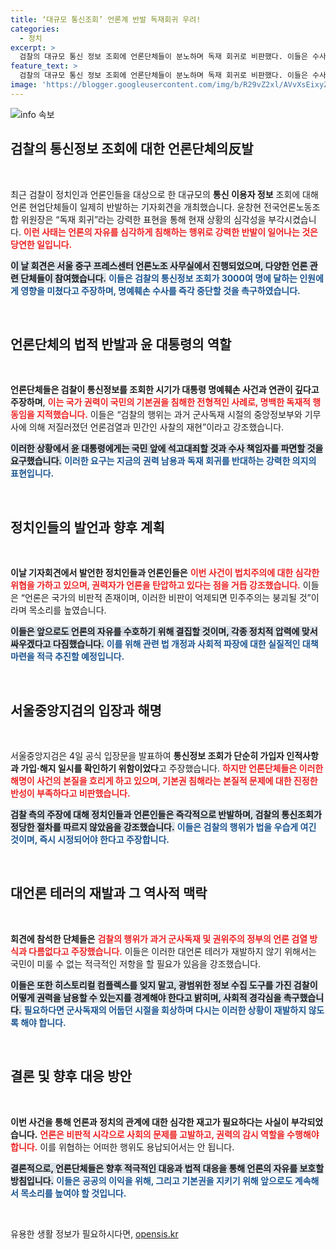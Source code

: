 ```yaml
---
title: ‘대규모 통신조회’ 언론계 반발 독재회귀 우려!
categories:
  - 정치
excerpt: >
  검찰의 대규모 통신 정보 조회에 언론단체들이 분노하며 독재 회귀로 비판했다. 이들은 수사 책임자의 즉각적인 파면과 국민의 기본권 보호를 촉구하며, 과거 군사독재 시절의 언론 검열과 동일한 수법이라고 주장했다.
feature_text: >
  검찰의 대규모 통신 정보 조회에 언론단체들이 분노하며 독재 회귀로 비판했다. 이들은 수사 책임자의 즉각적인 파면과 국민의 기본권 보호를 촉구하며, 과거 군사독재 시절의 언론 검열과 동일한 수법이라고 주장했다.
image: 'https://blogger.googleusercontent.com/img/b/R29vZ2xl/AVvXsEixyZcFfHzMRdzZMjFBmAUKJYCLCGyLL1o632UiGVXcaFdKo_bkvkuCioo0uUKlGfBVcT3P84aROyZIXSBEx3Aw5nCQ3pTgDom1WDC4m8eifvWiAmWEEVb4x6G_l8C0QH225ldMjyaFvpxGEBGNO37VmDTDMHGhJPq73UglMfDca1-0aw/s1600/blogspot.png'
---
```


<p><img src="https://blogger.googleusercontent.com/img/b/R29vZ2xl/AVvXsEixyZcFfHzMRdzZMjFBmAUKJYCLCGyLL1o632UiGVXcaFdKo_bkvkuCioo0uUKlGfBVcT3P84aROyZIXSBEx3Aw5nCQ3pTgDom1WDC4m8eifvWiAmWEEVb4x6G_l8C0QH225ldMjyaFvpxGEBGNO37VmDTDMHGhJPq73UglMfDca1-0aw/s1600/blogspot.png" alt="info 속보" /></p>

<h2 data-ke-size="size26">검찰의 통신정보 조회에 대한 언론단체의反발</h2>

<p data-ke-size="size16">&nbsp;</p>

<p data-ke-size="size16">최근 검찰이 정치인과 언론인들을 대상으로 한 대규모의 <b>통신 이용자 정보</b> 조회에 대해 언론 현업단체들이 일제히 반발하는 기자회견을 개최했습니다. 윤창현 전국언론노동조합 위원장은 “독재 회귀”라는 강력한 표현을 통해 현재 상황의 심각성을 부각시켰습니다. <b><span style="color: #ee2323;">이런 사태는 언론의 자유를 심각하게 침해하는 행위로 강력한 반발이 일어나는 것은 당연한 일입니다.</span></b> </p>

<p data-ke-size="size16"><b><span style="background-color: #21538527;">이 날 회견은 서울 중구 프레스센터 언론노조 사무실에서 진행되었으며, 다양한 언론 관련 단체들이 참여했습니다.</span></b> <b><span style="color: #1a5490;">이들은 검찰의 통신정보 조회가 3000여 명에 달하는 인원에게 영향을 미쳤다고 주장하며, 명예훼손 수사를 즉각 중단할 것을 촉구하였습니다.</span></b></p>

<p data-ke-size="size16">&nbsp;</p>

<h2 data-ke-size="size26">언론단체의 법적 반발과 윤 대통령의 역할</h2>

<p data-ke-size="size16">&nbsp;</p>

<p data-ke-size="size16"><b>언론단체들은 검찰이 통신정보를 조회한 시기가 대통령 명예훼손 사건과 연관이 깊다고 주장하며</b>, <b><span style="color: #ee2323;">이는 국가 권력이 국민의 기본권을 침해한 전형적인 사례로, 명백한 독재적 행동임을 지적했습니다.</span></b> 이들은 “검찰의 행위는 과거 군사독재 시절의 중앙정보부와 기무사에 의해 저질러졌던 언론검열과 민간인 사찰의 재현”이라고 강조했습니다.</p>

<p data-ke-size="size16"><b><span style="background-color: #21538527;">이러한 상황에서 윤 대통령에게는 국민 앞에 석고대죄할 것과 수사 책임자를 파면할 것을 요구했습니다.</span></b> <b><span style="color: #1a5490;">이러한 요구는 지금의 권력 남용과 독재 회귀를 반대하는 강력한 의지의 표현입니다.</span></b></p>

<p data-ke-size="size16">&nbsp;</p>

<h2 data-ke-size="size26">정치인들의 발언과 향후 계획</h2>

<p data-ke-size="size16">&nbsp;</p>

<p data-ke-size="size16"><b>이날 기자회견에서 발언한 정치인들과 언론인들은</b> <b><span style="color: #ee2323;">이번 사건이 법치주의에 대한 심각한 위협을 가하고 있으며, 권력자가 언론을 탄압하고 있다는 점을 거듭 강조했습니다.</span></b> 이들은 “언론은 국가의 비판적 존재이며, 이러한 비판이 억제되면 민주주의는 붕괴될 것”이라며 목소리를 높였습니다.</p>

<p data-ke-size="size16"><b><span style="background-color: #21538527;">이들은 앞으로도 언론의 자유를 수호하기 위해 결집할 것이며, 각종 정치적 압력에 맞서 싸우겠다고 다짐했습니다.</span></b> <b><span style="color: #1a5490;">이를 위해 관련 법 개정과 사회적 파장에 대한 실질적인 대책 마련을 적극 추진할 예정입니다.</span></b></p>

<p data-ke-size="size16">&nbsp;</p>

<h2 data-ke-size="size26">서울중앙지검의 입장과 해명</h2>

<p data-ke-size="size16">&nbsp;</p>

<p data-ke-size="size16">서울중앙지검은 4일 공식 입장문을 발표하여 <b>통신정보 조회가 단순히 가입자 인적사항과 가입·해지 일시를 확인하기 위함이었다</b>고 주장했습니다. <b><span style="color: #ee2323;">하지만 언론단체들은 이러한 해명이 사건의 본질을 흐리게 하고 있으며, 기본권 침해라는 본질적 문제에 대한 진정한 반성이 부족하다고 비판했습니다.</span></b></p>

<p data-ke-size="size16"><b><span style="background-color: #21538527;">검찰 측의 주장에 대해 정치인들과 언론인들은 즉각적으로 반발하며, 검찰의 통신조회가 정당한 절차를 따르지 않았음을 강조했습니다.</span></b> <b><span style="color: #1a5490;">이들은 검찰의 행위가 법을 우습게 여긴 것이며, 즉시 시정되어야 한다고 주장합니다.</span></b></p>

<p data-ke-size="size16">&nbsp;</p>

<h2 data-ke-size="size26">대언론 테러의 재발과 그 역사적 맥락</h2>

<p data-ke-size="size16">&nbsp;</p>

<p data-ke-size="size16"><b>회견에 참석한 단체들은</b> <b><span style="color: #ee2323;">검찰의 행위가 과거 군사독재 및 권위주의 정부의 언론 검열 방식과 다름없다고 주장했습니다.</span></b> 이들은 이러한 대언론 테러가 재발하지 않기 위해서는 국민이 미룰 수 없는 적극적인 저항을 할 필요가 있음을 강조했습니다.</p>

<p data-ke-size="size16"><b><span style="background-color: #21538527;">이들은 또한 히스토리컬 컴플렉스를 잊지 말고, 광범위한 정보 수집 도구를 가진 검찰이 어떻게 권력을 남용할 수 있는지를 경계해야 한다고 밝히며, 사회적 경각심을 촉구했습니다.</span></b> <b><span style="color: #1a5490;">필요하다면 군사독재의 어둡던 시절을 회상하며 다시는 이러한 상황이 재발하지 않도록 해야 합니다.</span></b></p>

<p data-ke-size="size16">&nbsp;</p>

<h2 data-ke-size="size26">결론 및 향후 대응 방안</h2>

<p data-ke-size="size16">&nbsp;</p>

<p data-ke-size="size16"><b>이번 사건을 통해 언론과 정치의 관계에 대한 심각한 재고가 필요하다는 사실이 부각되었습니다.</b> <b><span style="color: #ee2323;">언론은 비판적 시각으로 사회의 문제를 고발하고, 권력의 감시 역할을 수행해야 합니다.</span></b> 이를 위협하는 어떠한 행위도 용납되어서는 안 됩니다.</p>

<p data-ke-size="size16"><b><span style="background-color: #21538527;">결론적으로, 언론단체들은 향후 적극적인 대응과 법적 대응을 통해 언론의 자유를 보호할 방침입니다.</span></b> <b><span style="color: #1a5490;">이들은 공공의 이익을 위해, 그리고 기본권을 지키기 위해 앞으로도 계속해서 목소리를 높여야 할 것입니다.</span></b></p>

<p data-ke-size="size16">&nbsp;</p>
유용한 생활 정보가 필요하시다면, <a href="https://opensis.kr" rel="dofollow">opensis.kr</a>


